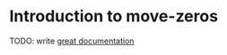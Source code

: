 # Introduction to move-zeros

TODO: write [great documentation](http://jacobian.org/writing/what-to-write/)
